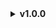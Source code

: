 <details>
<summary><b>v1.0.0</b></summary>

Initial Release 🎉

Incorporates features from original theme as well as a few other themes such as:

- Dracula Color Scheme ([https://draculatheme.com/](https://draculatheme.com/))
- Channel Indicators (Thanks to [LuckFire](https://github.com/LuckFire))
- Settings Menu Icons (Thanks to [schnensch0](https://github.com/schnensch0) and [mwittrien](https://github.com/mwittrien))
- Additional simple color scheming for 'BetterFormattingRedux' plugin

</details>
